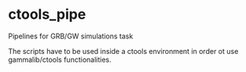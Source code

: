 # ctools_pipe
Pipelines for GRB/GW simulations task

The scripts have to be used inside a ctools environment in order ot use gammalib/ctools functionalities.
